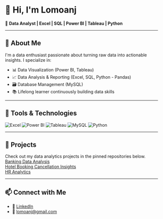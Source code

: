 # 👋 Hi, I'm Lomoanj

🎯 **Data Analyst | Excel | SQL | Power BI | Tableau | Python**

---

## 🧠 About Me
I'm a data enthusiast passionate about turning raw data into actionable insights. I specialize in:

- 📊 Data Visualization (Power BI, Tableau)  
- 📈 Data Analysis & Reporting (Excel, SQL, Python - Pandas)  
- 🗃️ Database Management (MySQL)  
- 📚 Lifelong learner continuously building data skills  

---

## 🔧 Tools & Technologies
![Excel](https://img.shields.io/badge/-Excel-217346?style=flat-square&logo=microsoft-excel&logoColor=white)
![Power BI](https://img.shields.io/badge/-Power%20BI-F2C811?style=flat-square&logo=power-bi&logoColor=black)
![Tableau](https://img.shields.io/badge/-Tableau-E97627?style=flat-square&logo=tableau&logoColor=white)
![MySQL](https://img.shields.io/badge/-MySQL-4479A1?style=flat-square&logo=mysql&logoColor=white)
![Python](https://img.shields.io/badge/-Python-3776AB?style=flat-square&logo=python&logoColor=white)

---

## 📂 Projects
Check out my data analytics projects in the pinned repositories below.  
[Banking Data Analysis](https://github.com/Lomoanj/Banking-Data-Analysis.git)  
[Hotel Booking Cancellation Insights](https://github.com/Lomoanj/Hotel-Cancellation-Insights)  
[HR Analytics](https://github.com/Lomoanj/HR-Analytics)

---

## 📫 Connect with Me
- 🔗 [LinkedIn](https://www.linkedin.com/in/lomoanj/)
- 📧 [lomoanj@gmail.com](mailto:lomoanj@gmail.com)
